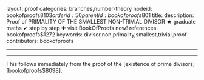 layout: proof
categories: branches,number-theory
nodeid: bookofproofs$8103
orderid: 50
parentid: bookofproofs$801
title: 
description:  Proof of PRIMALITY OF THE SMALLEST NON-TRIVIAL DIVISOR &#9733; graduate maths &#10004; step by step &#10010; visit BookOfProofs now!
references: bookofproofs$1272
keywords: divisor,non,primality,smallest,trivial,proof
contributors: bookofproofs

---


---

This follows immediately from the proof of the [existence of prime divisors][bookofproofs$8098].